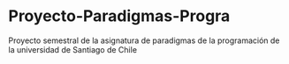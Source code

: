 # Proyecto-Paradigmas-Progra
Proyecto semestral de la asignatura de paradigmas de la programación de la universidad de Santiago de Chile
